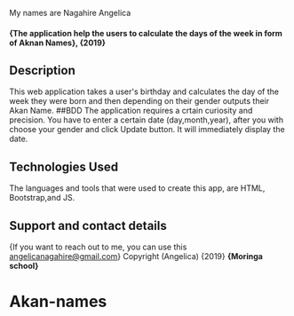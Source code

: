 My names are Nagahire Angelica
#### {The application help the users to calculate the days of the week in form of Aknan Names}, {2019}
## Description
This web application takes a user's birthday and calculates the day of the week they were born and then depending on their gender outputs their Akan Name.
##BDD
The application requires a crtain curiosity and precision.
You have to enter a certain date (day,month,year), after you with choose your gender and click Update button. 
It will immediately display the date.
## Technologies Used
The languages and tools that were used to create this app, are HTML, Bootstrap,and JS.
## Support and contact details
{If you want to reach out to me, you can use this angelicanagahire@gmail.com}
Copyright (Angelica) {2019} **{Moringa school}**
  # Akan-names

